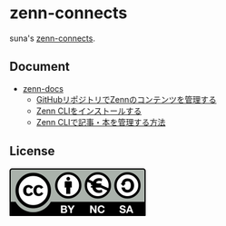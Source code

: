 # zenn-connects
suna's [zenn-connects](https://zenn.dev/necosuna).

## Document
* [zenn-docs](https://github.com/zenn-dev/zenn-docs)
  * [GitHubリポジトリでZennのコンテンツを管理する](https://zenn.dev/zenn/articles/connect-to-github)
  * [Zenn CLIをインストールする](https://zenn.dev/zenn/articles/install-zenn-cli)
  * [Zenn CLIで記事・本を管理する方法](https://zenn.dev/zenn/articles/zenn-cli-guide)

## License
[![CC BY-NC-SA 4.0](https://raw.githubusercontent.com/ghsable/zenn-connects/main/.readme/images/by-nc-sa.eu.svg)](https://creativecommons.org/licenses/by-nc-sa/4.0/)
